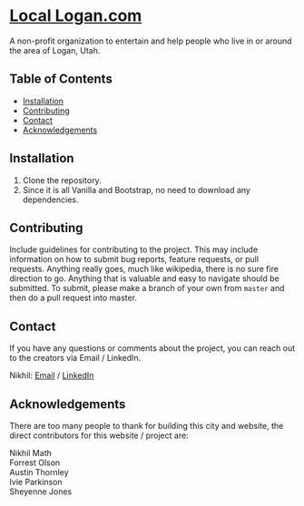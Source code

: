 # [Local Logan.com](https://locallogan.com)

A non-profit organization to entertain and help people who live in or around the area of Logan, Utah.

## Table of Contents

- [Installation](#installation)
- [Contributing](#contributing)
- [Contact](#contact)
- [Acknowledgements](#acknowledgements)




## Installation

1. Clone the repository.
2. Since it is all Vanilla and Bootstrap, no need to download any dependencies.

## Contributing

Include guidelines for contributing to the project. This may include information on how to submit bug reports, feature requests, or pull requests.
Anything really goes, much like wikipedia, there is no sure fire direction to go. Anything that is valuable and easy to navigate should be submitted. 
To submit, please make a branch of your own from `master` and then do a pull request into master.

## Contact

If you have any questions or comments about the project, you can reach out to the creators via Email / LinkedIn.

Nikhil: [Email](mailto:erulemath@gmail.com) / [LinkedIn](https://www.linkedin.com/in/nikhil-math/)

## Acknowledgements

There are too many people to thank for building this city and website, the direct contributors for this website / project are:

Nikhil Math<br>
Forrest Olson<br>
Austin Thornley<br>
Ivie Parkinson<br>
Sheyenne Jones
